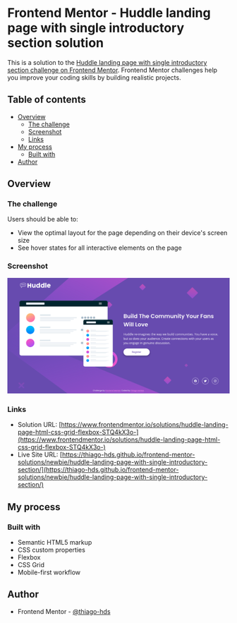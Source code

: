 # Frontend Mentor - Huddle landing page with single introductory section solution

This is a solution to the [Huddle landing page with single introductory section challenge on Frontend Mentor](https://www.frontendmentor.io/challenges/huddle-landing-page-with-a-single-introductory-section-B_2Wvxgi0). Frontend Mentor challenges help you improve your coding skills by building realistic projects.

## Table of contents

-   [Overview](#overview)
    -   [The challenge](#the-challenge)
    -   [Screenshot](#screenshot)
    -   [Links](#links)
-   [My process](#my-process)
    -   [Built with](#built-with)
-   [Author](#author)

## Overview

### The challenge

Users should be able to:

-   View the optimal layout for the page depending on their device's screen size
-   See hover states for all interactive elements on the page

### Screenshot

![](./screenshots/screenshot.png)

### Links

-   Solution URL: [https://www.frontendmentor.io/solutions/huddle-landing-page-html-css-grid-flexbox-STQ4kX3o-](https://www.frontendmentor.io/solutions/huddle-landing-page-html-css-grid-flexbox-STQ4kX3o-)
-   Live Site URL: [https://thiago-hds.github.io/frontend-mentor-solutions/newbie/huddle-landing-page-with-single-introductory-section/](https://thiago-hds.github.io/frontend-mentor-solutions/newbie/huddle-landing-page-with-single-introductory-section/)

## My process

### Built with

-   Semantic HTML5 markup
-   CSS custom properties
-   Flexbox
-   CSS Grid
-   Mobile-first workflow

## Author

-   Frontend Mentor - [@thiago-hds](https://www.frontendmentor.io/profile/thiago-hds)
